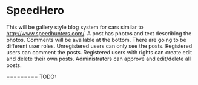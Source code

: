 SpeedHero
=========

This will be gallery style blog system for cars similar to http://www.speedhunters.com/. A post has photos and text describing the photos. Comments will be available at the bottom. There are going to be different user roles. Unregistered users can only see the posts. Registered users can comment the posts. Registered users with rights can create edit and delete their own posts. Administrators can approve and edit/delete all posts.

=========
TODO:
